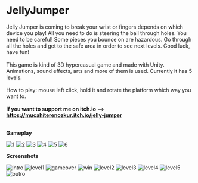 # JellyJumper

Jelly Jumper is coming to break your wrist or fingers depends on which device you play! All you need to do is steering the ball through holes. You need to be careful! Some pieces you bounce on are hazardous.
Go through all the holes and get to the safe area in order to see next levels. Good luck, have fun! <br><br>
This game is kind of 3D hypercasual game and made with Unity. Animations, sound effects, arts and more of them is used. Currently it has 5 levels.<br><br>
How to play: mouse left click, hold it and rotate the platform which way you want to.<br><br>
<strong>If you want to support me on itch.io --> https://mucahiterenozkur.itch.io/jelly-jumper </strong> <br><br>

<strong> Gameplay </strong>

![1](https://user-images.githubusercontent.com/59232592/136693387-c3704c73-4ea0-4468-96f8-4ba64796aa1b.gif)
![2](https://user-images.githubusercontent.com/59232592/136693395-89d27f10-de3b-4a84-9c10-21433918c961.gif)
![3](https://user-images.githubusercontent.com/59232592/136693398-27e1dda2-22b1-4624-a197-445b516e8c5c.gif)
![4](https://user-images.githubusercontent.com/59232592/136693401-87030867-78a5-4f13-8ab4-333caf8d7223.gif)
![5](https://user-images.githubusercontent.com/59232592/136693406-9abe2a49-276b-4b16-8dc8-dfb57fb72aa3.gif)
![6](https://user-images.githubusercontent.com/59232592/136693410-a418c123-c7bc-43c8-a439-57ac4161c36a.gif)

<strong> Screenshots </strong>

![intro](https://user-images.githubusercontent.com/59232592/136693418-c67a727b-bfce-4178-a076-9a5086e942c3.png)
![level1](https://user-images.githubusercontent.com/59232592/136693423-40b621f9-7f8c-4b48-a821-515a65b11a2f.png)
![gameover](https://user-images.githubusercontent.com/59232592/136693429-7581e04e-058c-4456-a625-53a80c963745.png)
![win](https://user-images.githubusercontent.com/59232592/136693439-828fd04d-40d1-41bd-89c8-0f4a1bddfc55.png)
![level2](https://user-images.githubusercontent.com/59232592/136693443-42e63646-09fb-495c-abca-a09f3d6fba70.png)
![level3](https://user-images.githubusercontent.com/59232592/136693444-d1c825b3-a246-4823-90c6-22c58038626b.png)
![level4](https://user-images.githubusercontent.com/59232592/136693446-23bdd76b-1e8e-45dd-9258-b3962f080c7d.png)
![level5](https://user-images.githubusercontent.com/59232592/136693448-213d2714-0662-44b5-ba3c-c19c653cf41a.png)
![outro](https://user-images.githubusercontent.com/59232592/136693457-33ce9dd5-7c73-4bb7-b680-b32174d42aba.png)
